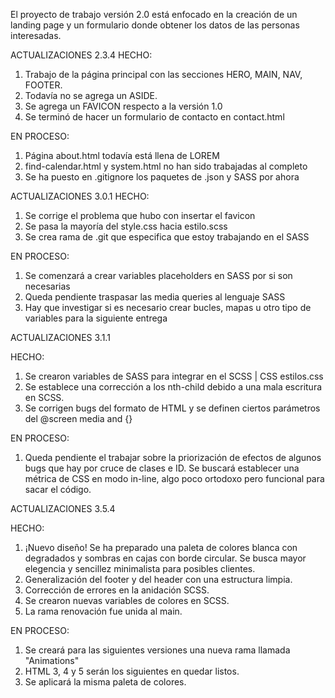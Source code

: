 El proyecto de trabajo versión 2.0 está enfocado en la creación de un landing page y un formulario donde obtener los datos de las personas interesadas. 

ACTUALIZACIONES 2.3.4
HECHO: 
1) Trabajo de la página principal con las secciones HERO, MAIN, NAV, FOOTER.
2) Todavía no se agrega un ASIDE.
3) Se agrega un FAVICON respecto a la versión 1.0
4) Se terminó de hacer un formulario de contacto en contact.html

EN PROCESO: 
1) Página about.html todavía está llena de LOREM
2) find-calendar.html y system.html no han sido trabajadas al completo
3) Se ha puesto en .gitignore los paquetes de .json y SASS por ahora

ACTUALIZACIONES 3.0.1
HECHO:
1) Se corrige el problema que hubo con insertar el favicon
2) Se pasa la mayoría del style.css hacia estilo.scss
3) Se crea rama de .git que especifica que estoy trabajando en el SASS

EN PROCESO:
1) Se comenzará a crear variables placeholders en SASS por si son necesarias
2) Queda pendiente traspasar las media queries al lenguaje SASS
3) Hay que investigar si es necesario crear bucles, mapas u otro tipo de variables para la siguiente entrega

ACTUALIZACIONES 3.1.1

HECHO:
1) Se crearon variables de SASS para integrar en el SCSS | CSS estilos.css
2) Se establece una corrección a los nth-child debido a una mala escritura en SCSS.
3) Se corrigen bugs del formato de HTML y se definen ciertos parámetros del @screen media and {}

EN PROCESO: 
1) Queda pendiente el trabajar sobre la priorización de efectos de algunos bugs que hay por cruce de clases e ID. Se buscará establecer una métrica de CSS en modo in-line, algo poco ortodoxo pero funcional para sacar el código. 

ACTUALIZACIONES 3.5.4

HECHO: 
1) ¡Nuevo diseño! Se ha preparado una paleta de colores blanca con degradados y sombras en cajas con borde circular. Se busca mayor elegencia y sencillez minimalista para posibles clientes.
2) Generalización del footer y del header con una estructura limpia. 
3) Corrección de errores en la anidación SCSS. 
4) Se crearon nuevas variables de colores en SCSS. 
5) La rama renovación fue unida al main.

EN PROCESO: 
1) Se creará para las siguientes versiones una nueva rama llamada "Animations"
2) HTML 3, 4 y 5 serán los siguientes en quedar listos.
3) Se aplicará la misma paleta de colores. 
